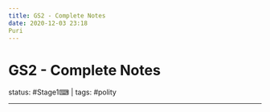 ```yaml
---
title: GS2 - Complete Notes
date: 2020-12-03 23:18
Puri
---
```


# GS2 - Complete Notes
status: #Stage1⌨ | tags: #polity 

---


